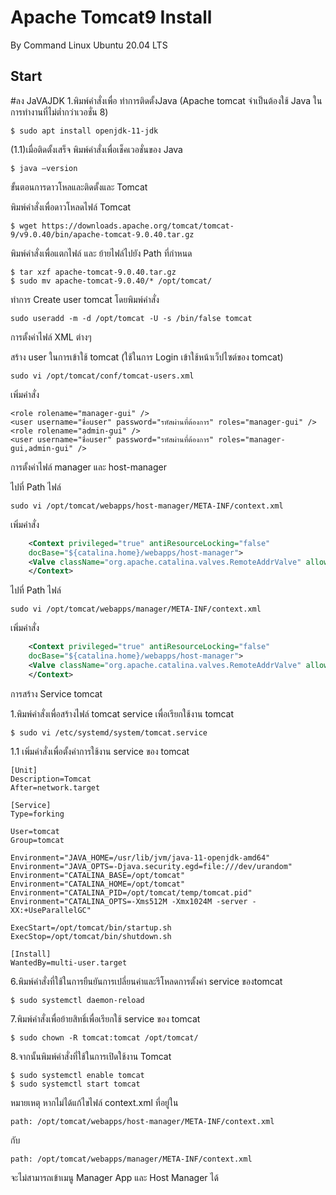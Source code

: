 # Apache Tomcat9 Install
By Command Linux Ubuntu 20.04 LTS

## Start
#ลง JaVAJDK
1.พิมพ์คำสั่งเพื่อ ทำการติดตั้งJava (Apache tomcat จำเป็นต้องใช้ Java ในการทำงานที่ไม่ต่ำกว่าเวอชั่น 8)
~~~
$ sudo apt install openjdk-11-jdk
~~~
(1.1)เมื่อติดตั้งเสร็จ พิมพ์คำสั่งเพื่อเช็คเวอชั่นของ Java 
~~~
$ java –version
~~~

ขั้นตอนการดาวโหลและติดตั้งและ Tomcat

พิมพ์คำสั่งเพื่อดาวโหลดไฟล์ Tomcat
~~~
$ wget https://downloads.apache.org/tomcat/tomcat-9/v9.0.40/bin/apache-tomcat-9.0.40.tar.gz
~~~
พิมพ์คำสั่งเพื่อแตกไฟล์ และ ย้ายไฟล์ไปยัง Path ที่กำหนด
~~~
$ tar xzf apache-tomcat-9.0.40.tar.gz
$ sudo mv apache-tomcat-9.0.40/* /opt/tomcat/
~~~
ทำการ Create user tomcat โดยพิมพ์คำสั่ง
~~~
sudo useradd -m -d /opt/tomcat -U -s /bin/false tomcat
~~~

การตั้งค่าไฟล์ XML ต่างๆ

สร้าง user ในการเข้าใช้ tomcat (ใช้ในการ Login เข้าใช้หน้าเว็ปไซต์ของ tomcat)
~~~
sudo vi /opt/tomcat/conf/tomcat-users.xml
~~~
เพิ่มคำสั่ง
~~~
<role rolename="manager-gui" />
<user username="ชื่อuser" password="รหัสผ่านที่ต้องการ" roles="manager-gui" />
<role rolename="admin-gui" />
<user username="ชื่อuser" password="รหัสผ่านที่ต้องการ" roles="manager-gui,admin-gui" />
~~~

การตั้งค่าไฟล์ manager และ host-manager

ไปที่ Path ไฟล์
~~~
sudo vi /opt/tomcat/webapps/host-manager/META-INF/context.xml
~~~
เพิ่มคำสั่ง
~~~xml
    <Context privileged="true" antiResourceLocking="false"
    docBase="${catalina.home}/webapps/host-manager">
    <Valve className="org.apache.catalina.valves.RemoteAddrValve" allow="^.*$" />
    </Context>
~~~
ไปที่ Path ไฟล์
~~~
sudo vi /opt/tomcat/webapps/manager/META-INF/context.xml
~~~
เพิ่มคำสั่ง
~~~xml
    <Context privileged="true" antiResourceLocking="false"
    docBase="${catalina.home}/webapps/host-manager">
    <Valve className="org.apache.catalina.valves.RemoteAddrValve" allow="^.*$" />
    </Context>
~~~

การสร้าง Service tomcat

1.พิมพ์คำสั่งเพื่อสร้างไฟล์ tomcat service เพื่อเรียกใช้งาน tomcat
~~~
$ sudo vi /etc/systemd/system/tomcat.service
~~~
1.1 เพิ่มคำสั่งเพื่อตั้งค่าการใช้งาน service ของ tomcat
~~~
[Unit]
Description=Tomcat
After=network.target

[Service]
Type=forking

User=tomcat
Group=tomcat

Environment="JAVA_HOME=/usr/lib/jvm/java-11-openjdk-amd64"
Environment="JAVA_OPTS=-Djava.security.egd=file:///dev/urandom"
Environment="CATALINA_BASE=/opt/tomcat"
Environment="CATALINA_HOME=/opt/tomcat"
Environment="CATALINA_PID=/opt/tomcat/temp/tomcat.pid"
Environment="CATALINA_OPTS=-Xms512M -Xmx1024M -server -XX:+UseParallelGC"

ExecStart=/opt/tomcat/bin/startup.sh
ExecStop=/opt/tomcat/bin/shutdown.sh

[Install]
WantedBy=multi-user.target
~~~
6.พิมพ์คำสั่งที่ใช้ในการยืนยันการเปลี่ยนค่าและรีโหลดการตั้งค่า service ของtomcat
~~~
$ sudo systemctl daemon-reload
~~~
7.พิมพ์คำสั่งเพื่อย้ายสิทธิ์เพื่อเรียกใช้ service ของ tomcat
~~~
$ sudo chown -R tomcat:tomcat /opt/tomcat/
~~~
8.จากนั้นพิมพ์คำสั่งที่ใช้ในการเปิดใช้งาน Tomcat
~~~
$ sudo systemctl enable tomcat
$ sudo systemctl start tomcat
~~~
หมายเหตุ
หากไม่ได้แก้ไขไฟล์ context.xml ที่อยู่ใน
~~~
path: /opt/tomcat/webapps/host-manager/META-INF/context.xml
~~~
กับ
~~~
path: /opt/tomcat/webapps/manager/META-INF/context.xml
~~~
จะไม่สามารถเข้าเมนู Manager App และ Host Manager ได้
